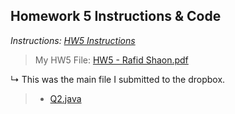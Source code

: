 ## Homework 5 Instructions & Code

*Instructions: [HW5 Instructions](https://github.com/WhySoPowerful/CSC4520-Audit/blob/main/Homeworks/HW5/HW5.pdf)*

>My HW5 File: [HW5 - Rafid Shaon.pdf](https://github.com/WhySoPowerful/CSC4520-Audit/blob/main/Homeworks/HW5/HW5%20-%20Rafid%20Shaon.pdf)

↳ This was the main file I submitted to the dropbox.

>* [Q2.java](https://github.com/WhySoPowerful/CSC4520-Audit/blob/main/Homeworks/HW5/Q2.java)
